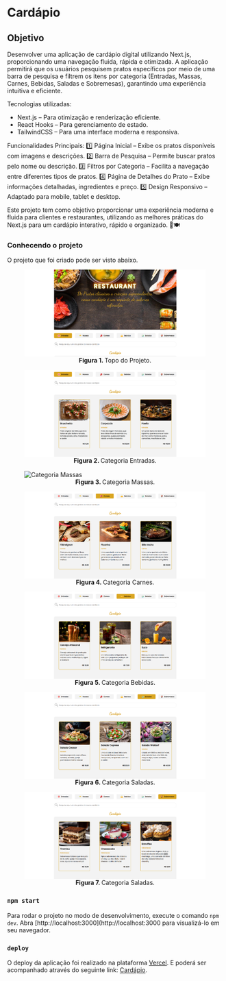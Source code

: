 # Cardápio

## Objetivo

Desenvolver uma aplicação de cardápio digital utilizando Next.js, proporcionando uma navegação fluida, rápida e otimizada. A aplicação permitirá que os usuários pesquisem pratos específicos por meio de uma barra de pesquisa e filtrem os itens por categoria (Entradas, Massas, Carnes, Bebidas, Saladas e Sobremesas), garantindo uma experiência intuitiva e eficiente.

Tecnologias utilizadas:
- Next.js – Para otimização e renderização eficiente.
- React Hooks – Para gerenciamento de estado.
- TailwindCSS – Para uma interface moderna e responsiva.

Funcionalidades Principais:
1️⃣ Página Inicial – Exibe os pratos disponíveis com imagens e descrições.
2️⃣ Barra de Pesquisa – Permite buscar pratos pelo nome ou descrição.
3️⃣ Filtros por Categoria – Facilita a navegação entre diferentes tipos de pratos.
4️⃣ Página de Detalhes do Prato – Exibe informações detalhadas, ingredientes e preço.
5️⃣ Design Responsivo – Adaptado para mobile, tablet e desktop.

Este projeto tem como objetivo proporcionar uma experiência moderna e fluida para clientes e restaurantes, utilizando as melhores práticas do Next.js para um cardápio interativo, rápido e organizado. 🚀🍽️

### Conhecendo o projeto

O projeto que foi criado pode ser visto abaixo.

<figure>
  <img align="center" alt="Buscador de CEP" src="./doc/assets/topo.png" />
  <figcaption align="center">
    <span style="font-weight:bold">Figura 1.
    </span>
  Topo do Projeto.</figcaption>
</figure>

<figure>
  <img align="center" alt="Categoria Entradas" src="./doc/assets/entradas.png" />
  <figcaption align="center">
    <span style="font-weight:bold">Figura 2.
    </span>
  Categoria Entradas.</figcaption>
</figure>

<figure>
  <img align="center" alt="Categoria Massas" src="./doc/assets/massa.png" />
  <figcaption align="center">
    <span style="font-weight:bold">Figura 3.
    </span>
  Categoria Massas.</figcaption>
</figure>

<figure>
  <img align="center" alt="Categoria Carnes" src="./doc/assets/carnes.png" />
  <figcaption align="center">
    <span style="font-weight:bold">Figura 4.
    </span>
  Categoria Carnes.</figcaption>
</figure>

<figure>
  <img align="center" alt="Categoria Bebidas" src="./doc/assets/bebidas.png" />
  <figcaption align="center">
    <span style="font-weight:bold">Figura 5.
    </span>
  Categoria Bebidas.</figcaption>
</figure>

<figure>
  <img align="center" alt="Categoria Saladas" src="./doc/assets/saladas.png" />
  <figcaption align="center">
    <span style="font-weight:bold">Figura 6.
    </span>
  Categoria Saladas.</figcaption>
</figure>

<figure>
  <img align="center" alt="Categoria Sobremesas" src="./doc/assets/sobremesas.png" />
  <figcaption align="center">
    <span style="font-weight:bold">Figura 7.
    </span>
  Categoria Saladas.</figcaption>
</figure>

### `npm start`

Para rodar o projeto no modo de desenvolvimento, execute o comando `npm dev`.
Abra [http://localhost:3000](http://localhost:3000 para visualizá-lo em seu navegador.

### `deploy`

O deploy da aplicação foi realizado na plataforma [Vercel](https://vercel.com/).
E poderá ser acompanhado através do seguinte link: [Cardápio](https://projeto-cardapio-iota.vercel.app/).